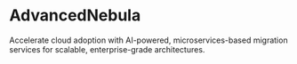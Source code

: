 # AdvancedNebula
Accelerate cloud adoption with AI-powered, microservices-based migration services for scalable, enterprise-grade architectures.
